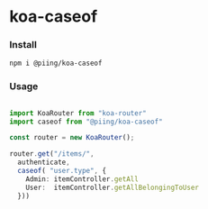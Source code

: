 
# koa-caseof

### Install
```bash
npm i @piing/koa-caseof
```

### Usage
```typescript

import KoaRouter from "koa-router"
import caseof from "@piing/koa-caseof"

const router = new KoaRouter();

router.get("/items/",
  authenticate,
  caseof( "user.type", {
    Admin: itemController.getAll
    User:  itemController.getAllBelongingToUser
  }))

```